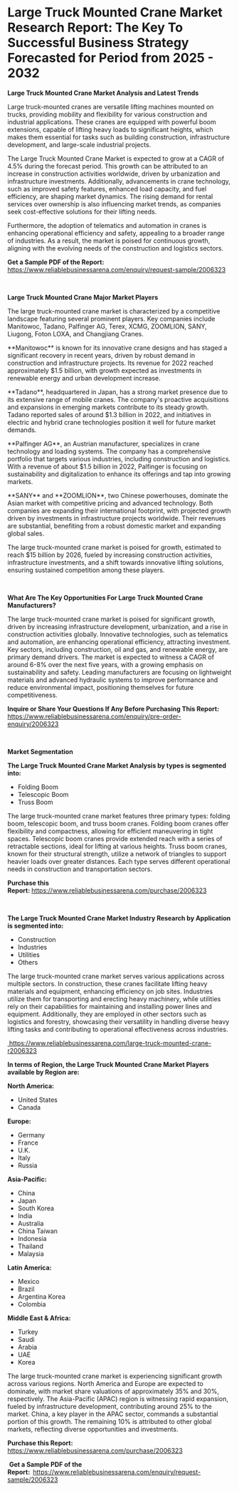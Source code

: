 <p><h1>Large Truck Mounted Crane Market Research Report: The Key To Successful Business Strategy Forecasted for Period from 2025 - 2032</h1></p><p><strong>Large Truck Mounted Crane Market Analysis and Latest Trends</strong></p>
<p><p>Large truck-mounted cranes are versatile lifting machines mounted on trucks, providing mobility and flexibility for various construction and industrial applications. These cranes are equipped with powerful boom extensions, capable of lifting heavy loads to significant heights, which makes them essential for tasks such as building construction, infrastructure development, and large-scale industrial projects.</p><p>The Large Truck Mounted Crane Market is expected to grow at a CAGR of 4.5% during the forecast period. This growth can be attributed to an increase in construction activities worldwide, driven by urbanization and infrastructure investments. Additionally, advancements in crane technology, such as improved safety features, enhanced load capacity, and fuel efficiency, are shaping market dynamics. The rising demand for rental services over ownership is also influencing market trends, as companies seek cost-effective solutions for their lifting needs.</p><p>Furthermore, the adoption of telematics and automation in cranes is enhancing operational efficiency and safety, appealing to a broader range of industries. As a result, the market is poised for continuous growth, aligning with the evolving needs of the construction and logistics sectors.</p></p>
<p><strong>Get a Sample PDF of the Report:&nbsp;</strong> <a href="https://www.reliablebusinessarena.com/enquiry/request-sample/2006323?utm_campaign=3504&utm_medium=2&utm_source=Github&utm_content=ia&utm_term=12042025&utm_id=large-truck-mounted-crane">https://www.reliablebusinessarena.com/enquiry/request-sample/2006323</a></p>
<p>&nbsp;</p>
<p><strong>Large Truck Mounted Crane Major Market Players</strong></p>
<p><p>The large truck-mounted crane market is characterized by a competitive landscape featuring several prominent players. Key companies include Manitowoc, Tadano, Palfinger AG, Terex, XCMG, ZOOMLION, SANY, Liugong, Foton LOXA, and Changjiang Cranes. </p><p>**Manitowoc** is known for its innovative crane designs and has staged a significant recovery in recent years, driven by robust demand in construction and infrastructure projects. Its revenue for 2022 reached approximately $1.5 billion, with growth expected as investments in renewable energy and urban development increase.</p><p>**Tadano**, headquartered in Japan, has a strong market presence due to its extensive range of mobile cranes. The company's proactive acquisitions and expansions in emerging markets contribute to its steady growth. Tadano reported sales of around $1.3 billion in 2022, and initiatives in electric and hybrid crane technologies position it well for future market demands.</p><p>**Palfinger AG**, an Austrian manufacturer, specializes in crane technology and loading systems. The company has a comprehensive portfolio that targets various industries, including construction and logistics. With a revenue of about $1.5 billion in 2022, Palfinger is focusing on sustainability and digitalization to enhance its offerings and tap into growing markets.</p><p>**SANY** and **ZOOMLION**, two Chinese powerhouses, dominate the Asian market with competitive pricing and advanced technology. Both companies are expanding their international footprint, with projected growth driven by investments in infrastructure projects worldwide. Their revenues are substantial, benefiting from a robust domestic market and expanding global sales.</p><p>The large truck-mounted crane market is poised for growth, estimated to reach $15 billion by 2026, fueled by increasing construction activities, infrastructure investments, and a shift towards innovative lifting solutions, ensuring sustained competition among these players.</p></p>
<p>&nbsp;</p>
<p><strong>What Are The Key Opportunities For Large Truck Mounted Crane Manufacturers?</strong></p>
<p><p>The large truck-mounted crane market is poised for significant growth, driven by increasing infrastructure development, urbanization, and a rise in construction activities globally. Innovative technologies, such as telematics and automation, are enhancing operational efficiency, attracting investment. Key sectors, including construction, oil and gas, and renewable energy, are primary demand drivers. The market is expected to witness a CAGR of around 6-8% over the next five years, with a growing emphasis on sustainability and safety. Leading manufacturers are focusing on lightweight materials and advanced hydraulic systems to improve performance and reduce environmental impact, positioning themselves for future competitiveness.</p></p>
<p><strong>Inquire or Share Your Questions If Any Before Purchasing This Report:</strong> <a href="https://www.reliablebusinessarena.com/enquiry/pre-order-enquiry/2006323?utm_campaign=3504&utm_medium=2&utm_source=Github&utm_content=ia&utm_term=12042025&utm_id=large-truck-mounted-crane">https://www.reliablebusinessarena.com/enquiry/pre-order-enquiry/2006323</a></p>
<p>&nbsp;</p>
<p><strong>Market Segmentation</strong></p>
<p><strong>The Large Truck Mounted Crane Market Analysis by types is segmented into:</strong></p>
<p><ul><li>Folding Boom</li><li>Telescopic Boom</li><li>Truss Boom</li></ul></p>
<p><p>The large truck-mounted crane market features three primary types: folding boom, telescopic boom, and truss boom cranes. Folding boom cranes offer flexibility and compactness, allowing for efficient maneuvering in tight spaces. Telescopic boom cranes provide extended reach with a series of retractable sections, ideal for lifting at various heights. Truss boom cranes, known for their structural strength, utilize a network of triangles to support heavier loads over greater distances. Each type serves different operational needs in construction and transportation sectors.</p></p>
<p><strong>Purchase this Report:&nbsp;</strong><a href="https://www.reliablebusinessarena.com/purchase/2006323?utm_campaign=3504&utm_medium=2&utm_source=Github&utm_content=ia&utm_term=12042025&utm_id=large-truck-mounted-crane">https://www.reliablebusinessarena.com/purchase/2006323</a></p>
<p>&nbsp;</p>
<p><strong>The Large Truck Mounted Crane Market Industry Research by Application is segmented into:</strong></p>
<p><ul><li>Construction</li><li>Industries</li><li>Utilities</li><li>Others</li></ul></p>
<p><p>The large truck-mounted crane market serves various applications across multiple sectors. In construction, these cranes facilitate lifting heavy materials and equipment, enhancing efficiency on job sites. Industries utilize them for transporting and erecting heavy machinery, while utilities rely on their capabilities for maintaining and installing power lines and equipment. Additionally, they are employed in other sectors such as logistics and forestry, showcasing their versatility in handling diverse heavy lifting tasks and contributing to operational effectiveness across industries.</p></p>
<p><a href="https://www.reliablebusinessarena.com/large-truck-mounted-crane-r2006323?utm_campaign=3504&utm_medium=2&utm_source=Github&utm_content=ia&utm_term=12042025&utm_id=large-truck-mounted-crane">&nbsp;https://www.reliablebusinessarena.com/large-truck-mounted-crane-r2006323</a></p>
<p><strong>In terms of Region, the Large Truck Mounted Crane Market Players available by Region are:</strong></p>
<p>
    <p> <strong> North America: </strong>
        <ul>
            <li>United States</li>
            <li>Canada</li>
        </ul>
        </p> 
    <p> <strong> Europe: </strong>
        <ul>
            <li>Germany</li>
            <li>France</li>
            <li>U.K.</li>
            <li>Italy</li>
            <li>Russia</li>
        </ul>
        </p> 
    <p> <strong> Asia-Pacific: </strong>
        <ul>
            <li>China</li>
            <li>Japan</li>
            <li>South Korea</li>
            <li>India</li>
            <li>Australia</li>
            <li>China Taiwan</li>
            <li>Indonesia</li>
            <li>Thailand</li>
            <li>Malaysia</li>
        </ul>
        </p> 
    <p> <strong> Latin America: </strong>
        <ul>
            <li>Mexico</li>
            <li>Brazil</li>
            <li>Argentina Korea</li>
            <li>Colombia</li>
        </ul>
        </p> 
    <p> <strong> Middle East & Africa: </strong>
        <ul>
            <li>Turkey</li>
            <li>Saudi</li>
            <li>Arabia</li>
            <li>UAE</li>
            <li>Korea</li>
        </ul>
    </p>
    </p>
<p><p>The large truck-mounted crane market is experiencing significant growth across various regions. North America and Europe are expected to dominate, with market share valuations of approximately 35% and 30%, respectively. The Asia-Pacific (APAC) region is witnessing rapid expansion, fueled by infrastructure development, contributing around 25% to the market. China, a key player in the APAC sector, commands a substantial portion of this growth. The remaining 10% is attributed to other global markets, reflecting diverse opportunities and investments.</p></p>
<p><strong>Purchase this Report: </strong><a href="https://www.reliablebusinessarena.com/purchase/2006323?utm_campaign=3504&utm_medium=2&utm_source=Github&utm_content=ia&utm_term=12042025&utm_id=large-truck-mounted-crane">https://www.reliablebusinessarena.com/purchase/2006323</a></p>
<p>&nbsp;<strong>Get a Sample PDF of the Report:&nbsp;&nbsp;</strong><a href="https://www.reliablebusinessarena.com/enquiry/request-sample/2006323?utm_campaign=3504&utm_medium=2&utm_source=Github&utm_content=ia&utm_term=12042025&utm_id=large-truck-mounted-crane">https://www.reliablebusinessarena.com/enquiry/request-sample/2006323</a></p>
<p><strong></strong></p>
<p><p></p><p></p><p></p></p>